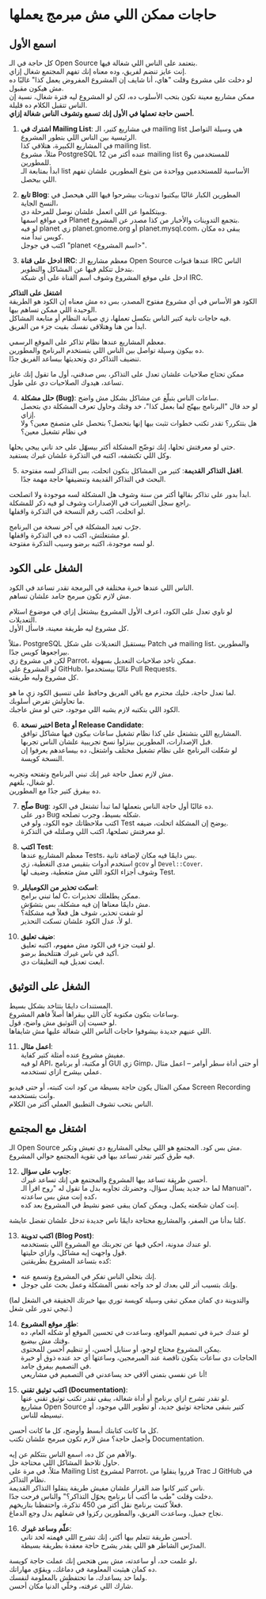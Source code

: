 # حاجات ممكن اللي مش مبرمج يعملها
## اسمع الأول

كل حاجة في الـ Open Source بتعتمد على الناس اللي شغالة فيها.  
إنت عايز تنضم لفريق، وده معناه إنك تفهم المجتمع شغال إزاي.  
لو دخلت على مشروع وقلت "هاي، أنا شايف إن المشروع المفروض يعمل كذا" غالبًا ده مش هيكون مقبول.  
ممكن مشاريع معينة تكون بتحب الأسلوب ده، لكن لو المشروع ليه فترة شغال، نسبة إن الناس تتقبل الكلام ده قليلة.  
**أحسن حاجة تعملها في الأول إنك تسمع وتشوف الناس شغالة إزاي.**

1. **اشترك في Mailing List**: في مشاريع كتير، الـ mailing list هي وسيلة التواصل الرئيسية بين الناس اللي بتطور المشروع.  
في المشاريع الكبيرة، هتلاقي كذا mailing list.  
مثلاً، مشروع PostgreSQL عنده أكتر من 12 mailing list للمستخدمين و6 للمطورين.  
ابدأ بمتابعة الـ list الأساسية للمستخدمين وواحدة من بتوع المطورين علشان تفهم اللي بيحصل.

2. **تابع Blog**: المطورين الكبار غالبًا بيكتبوا تدوينات بيشرحوا فيها اللي هيحصل في النسخ الجاية،  
وبيتكلموا عن اللي اتعمل علشان نوصل للمرحلة دي.  
في مواقع اسمها Planet بتجمع التدوينات والأخبار من كذا مصدر عن المشروع.  
لو فيه planet زي planet.gnome.org أو planet.mysql.com، يبقى ده مكان كويس تبدأ منه.  
اكتب في جوجل "planet <اسم المشروع>".

3. **ادخل على قناة IRC**: معظم مشاريع الـ Open Source عندها قنوات IRC الناس بتدخل تتكلم فيها عن المشاكل والتطوير.  
ادخل على موقع المشروع وشوف اسم القناة على أي شبكة IRC.

**اشتغل على التذاكر**  
الكود هو الأساس في أي مشروع مفتوح المصدر، بس ده مش معناه إن الكود هو الطريقة الوحيدة اللي ممكن تساهم بيها.  
فيه حاجات تانية كتير الناس بتكسل تعملها، زي صيانة النظام أو متابعة المشاكل.  
ابدأ من هنا وهتلاقي نفسك بقيت جزء من الفريق.

معظم المشاريع عندها نظام تذاكر على الموقع الرسمي.  
ده بيكون وسيلة تواصل بين الناس اللي بتستخدم البرنامج والمطورين.  
تنضيف التذاكر دي وتحديثها بيساعد الفريق جدًا.

ممكن تحتاج صلاحيات علشان تعدل على التذاكر، بس صدقني، أول ما تقول إنك عايز تساعد، هيدوك الصلاحيات دي على طول.

4. **حلل مشكلة (Bug)**: ساعات الناس بتبلّغ عن مشاكل بشكل مش واضح.  
لو حد قال "البرنامج بيهنّج لما بعمل كذا"، خد وقتك وحاول تعرف المشكلة دي بتحصل إزاي.  
هل بتتكرر؟ تقدر تكتب خطوات تثبت بيها إنها بتحصل؟ بتحصل على متصفح معين؟ ولا في نظام تشغيل معين؟

حتى لو معرفتش تحلها، إنك توضّح المشكلة أكتر بيسهّل على حد تاني ييجي يحلها.  
وكل اللي تكتشفه، اكتبه في التذكرة علشان غيرك يستفيد.

5. **اقفل التذاكر القديمة**: كتير من المشاكل بتكون اتحلت، بس التذاكر لسه مفتوحة.  
البحث في التذاكر القديمة وتنضيفها حاجة مهمة جدًا.

ابدأ بدور على تذاكر بقالها أكتر من سنة وشوف هل المشكلة لسه موجودة ولا اتصلحت.  
راجع سجل التغييرات في الإصدارات وشوف لو فيه ذكر للمشكلة.  
لو اتحلت، اكتب رقم النسخة في التذكرة واقفلها.

جرّب تعيد المشكلة في آخر نسخة من البرنامج.  
لو مشتغلتش، اكتب ده في التذكرة واقفلها.  
لو لسه موجودة، اكتبه برضو وسيب التذكرة مفتوحة.

## الشغل على الكود
الناس اللي عندها خبرة مختلفة في البرمجة تقدر تساعد في الكود.  
مش لازم تكون مبرمج جامد علشان تساهم.

لو ناوي تعدل على الكود، اعرف الأول المشروع بيشتغل إزاي في موضوع استلام التعديلات.  
كل مشروع ليه طريقة معينة، فاسأل الأول.

مثلاً، PostgreSQL بيستقبل التعديلات على شكل Patch في mailing list، والمطورين بيراجعوها كويس جدًا.  
لكن في مشروع زي Parrot، ممكن تاخد صلاحيات التعديل بسهولة.  
لو المشروع على GitHub، غالبًا بيستخدموا Pull Requests.  
كل مشروع وليه طريقته.

لما تعدل حاجة، خليك محترم مع باقي الفريق وحافظ على تنسيق الكود زي ما هو.  
ما تحاولش تفرض أسلوبك.  
الكود اللي بتكتبه لازم يشبه اللي موجود، حتى لو مش عاجبك.

6. **اختبر نسخة Beta أو Release Candidate**:  
المشاريع اللي بتشتغل على كذا نظام تشغيل ساعات بيكون فيها مشاكل توافق.  
قبل الإصدارات، المطورين بينزلوا نسخ تجريبية علشان الناس تجربها.  
لو شغّلت البرنامج على نظام تشغيل مختلف واشتغل، ده بيساعدهم يعرفوا إن النسخة كويسة.

مش لازم تعمل حاجة غير إنك تبني البرنامج وتفتحه وتجربه.  
لو شغال، بلغهم.  
ده بيفرق كتير جدًا مع المطورين.

7. **صلّح Bug**: ده غالبًا أول حاجة الناس بتعملها لما تبدأ تشتغل في الكود.  
دور على Bug شكله بسيط، وجرب تصلحه.  
اكتب ملاحظاتك جوه الكود، ولو في Test يوضح إن المشكلة اتحلت، ضيفه.  
لو معرفتش تصلحها، اكتب اللي وصلتله في التذكرة.

8. **اكتب Test**:  
معظم المشاريع عندها Tests، بس دايمًا فيه مكان لإضافة تانية.  
استخدم أدوات بتقيس مدى التغطية، زي `gcov` أو `Devel::Cover`.  
وشوف أجزاء الكود اللي مش متغطية، وضيف لها Test.

9. **اسكت تحذير من الكومبايلر**:  
لما تبني برامج C، ممكن يطلعلك تحذيرات.  
مش دايمًا معناها إن فيه مشكلة، بس بتشوّش.  
لو شفت تحذير، شوف هل فعلاً فيه مشكلة؟  
لو لأ، عدل الكود علشان تسكت التحذير.

10. **ضيف تعليق**:  
لو لقيت جزء في الكود مش مفهوم، اكتبه تعليق.  
أكيد في ناس غيرك هتتلخبط برضو.  
ابعت تعديل فيه التعليقات دي.

## الشغل على التوثيق
المستندات دايمًا بتتاخد بشكل بسيط.  
وساعات بتكون مكتوبة كأن اللي بيقراها أصلاً فاهم المشروع.  
لو حسيت إن التوثيق مش واضح، قول.  
اللي عنيهم جديدة بيشوفوا حاجات الناس اللي شغالة عليها مش شايفاها.

11. **اعمل مثال**:  
مفيش مشروع عنده أمثلة كتير كفاية.  
لو فيه API، أو مكتبة، أو برنامج GUI زي Gimp، أو حتى أداة سطر أوامر – اعمل مثال عملي بيشرح ازاي تستخدمه.

ممكن المثال يكون حاجة بسيطة من كود انت كتبته، أو حتى فيديو Screen Recording وانت بتستخدمه.  
الناس بتحب تشوف التطبيق العملي أكتر من الكلام.

## اشتغل مع المجتمع
الـ Open Source مش بس كود. المجتمع هو اللي بيخلي المشاريع دي تعيش وتكبر.  
فيه طرق كتير تقدر تساعد بيها في تقوية المجتمع حوالي المشروع.

12. **جاوب على سؤال**:  
أحسن طريقة تساعد بيها المشروع والمجتمع هي إنك تساعد غيرك.  
لما حد جديد يسأل سؤال، وحضرتك تجاوبه بدل ما تقول له "روح اقرأ الـ Manual"، كده إنت مش بس ساعدته،  
إنت كمان شجّعته يكمل، ويمكن كمان يبقى عضو نشيط في المشروع بعد كده.

كلنا بدأنا من الصفر، والمشاريع محتاجة دايمًا ناس جديدة تدخل علشان تفضل عايشة.

13. **اكتب تدوينة (Blog Post)**:  
لو عندك مدونة، احكي فيها عن تجربتك مع المشروع اللي بتستخدمه.  
قول واجهت إيه مشاكل، وازاي حليتها.  
كده بتساعد المشروع بطريقتين:  
- إنك بتخلي الناس تفكر في المشروع وتسمع عنه.  
- وإنك بتسيب أثر للي بعدك لو حد واجه نفس المشكلة وعمل بحث على جوجل.

(والتدوينة دي كمان ممكن تبقى وسيلة كويسة توري بيها خبرتك الحقيقة في الشغل لما تيجي تدور على شغل.)

14. **طوّر موقع المشروع**:  
لو عندك خبرة في تصميم المواقع، وساعدت في تحسين الموقع أو شكله العام، ده وقتك مش بيضيع.  
يمكن المشروع محتاج لوجو، أو ستايل أحسن، أو تنظيم أحسن للمحتوى.  
الحاجات دي ساعات بتكون ناقصة عند المبرمجين، وساعتها أي حد عنده ذوق أو خبرة في التصميم بيفرق جامد.  
أنا عن نفسي بتمنى ألاقي حد يساعدني في التصميم في مشاريعي!

15. **اكتب توثيق تقني (Documentation)**:  
لو تقدر تشرح ازاي برنامج أو أداة شغالة، يبقى تقدر تكتب توثيق تقني عنها.  
مشاريع Open Source كتير بتبقى محتاجة توثيق جديد، أو تطوير اللي موجود، أو تبسيطه للناس.

كل ما كانت كتابتك أبسط وأوضح، كل ما كانت أحسن.  
وأجمل حاجة؟ مش لازم تكون مبرمج علشان تكتب Documentation.

والأهم من كل ده، اسمع الناس بتتكلم عن إيه.  
حاول تلاحظ المشاكل اللي محتاجة حل.  
مثلاً، في مرة على Mailing List لمشروع Parrot، قرروا ينقلوا من Trac لـ GitHub في نظام التذاكر.  
ناس كتير كانوا ضد القرار علشان مفيش طريقة ينقلوا التذاكر القديمة.  
دخلت وقلت "طب ما أكتب أنا برنامج يحوّل التذاكر؟" والناس فرحت جدًا.  
فعلاً كتبت برنامج نقل أكتر من 450 تذكرة، واحتفظنا بتاريخهم.  
نجاح جميل، وساعدت الفريق، والمطورين ركزوا في شغلهم بدل وجع الدماغ.

16. **علّم وساعد غيرك**:  
أحسن طريقة تتعلم بيها أكتر، إنك تشرح اللي فهمته لحد تاني.  
المدرّس الشاطر هو اللي يقدر يشرح حاجة معقدة بطريقة بسيطة.

لو علمت حد، أو ساعدته، مش بس هتحس إنك عملت حاجة كويسة،  
ده كمان هيثبت المعلومة في دماغك، ويقوّي مهاراتك.  
ولما حد يساعدك، ما تحتفظش بالمعلومة لنفسك.  
شارك اللي عرفته، وخلّي الدنيا مكان أحسن.

